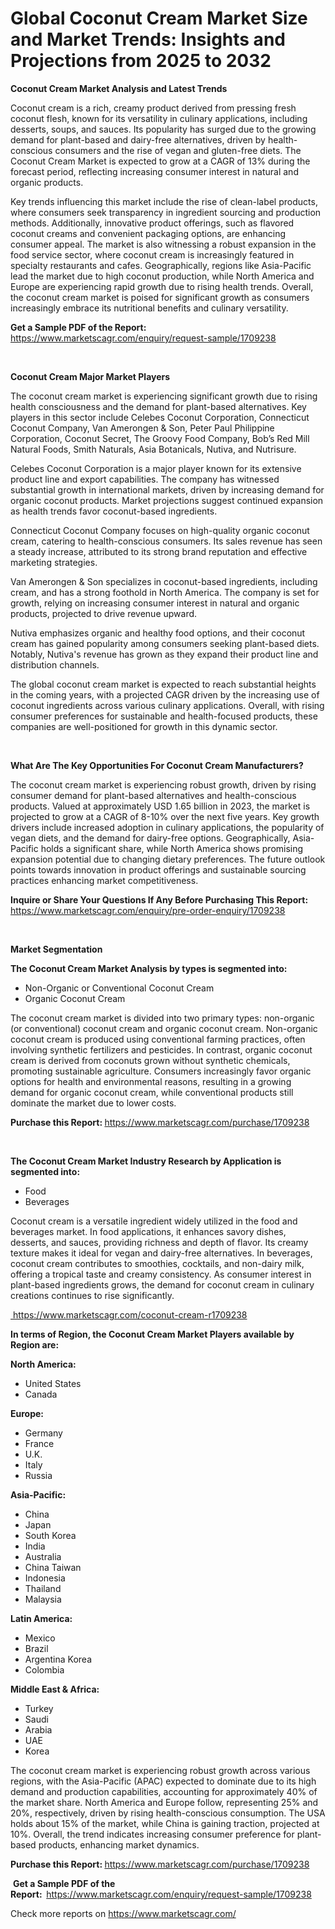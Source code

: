 <p><h1>Global Coconut Cream Market Size and Market Trends: Insights and Projections from 2025 to 2032</h1></p><p><strong>Coconut Cream Market Analysis and Latest Trends</strong></p>
<p><p>Coconut cream is a rich, creamy product derived from pressing fresh coconut flesh, known for its versatility in culinary applications, including desserts, soups, and sauces. Its popularity has surged due to the growing demand for plant-based and dairy-free alternatives, driven by health-conscious consumers and the rise of vegan and gluten-free diets. The Coconut Cream Market is expected to grow at a CAGR of 13% during the forecast period, reflecting increasing consumer interest in natural and organic products.</p><p>Key trends influencing this market include the rise of clean-label products, where consumers seek transparency in ingredient sourcing and production methods. Additionally, innovative product offerings, such as flavored coconut creams and convenient packaging options, are enhancing consumer appeal. The market is also witnessing a robust expansion in the food service sector, where coconut cream is increasingly featured in specialty restaurants and cafes. Geographically, regions like Asia-Pacific lead the market due to high coconut production, while North America and Europe are experiencing rapid growth due to rising health trends. Overall, the coconut cream market is poised for significant growth as consumers increasingly embrace its nutritional benefits and culinary versatility.</p></p>
<p><strong>Get a Sample PDF of the Report:&nbsp;</strong> <a href="https://www.marketscagr.com/enquiry/request-sample/1709238?utm_campaign=2291&utm_medium=2&utm_source=Github&utm_content=ia&utm_term=14022025&utm_id=coconut-cream">https://www.marketscagr.com/enquiry/request-sample/1709238</a></p>
<p>&nbsp;</p>
<p><strong>Coconut Cream Major Market Players</strong></p>
<p><p>The coconut cream market is experiencing significant growth due to rising health consciousness and the demand for plant-based alternatives. Key players in this sector include Celebes Coconut Corporation, Connecticut Coconut Company, Van Amerongen & Son, Peter Paul Philippine Corporation, Coconut Secret, The Groovy Food Company, Bob’s Red Mill Natural Foods, Smith Naturals, Asia Botanicals, Nutiva, and Nutrisure.</p><p>Celebes Coconut Corporation is a major player known for its extensive product line and export capabilities. The company has witnessed substantial growth in international markets, driven by increasing demand for organic coconut products. Market projections suggest continued expansion as health trends favor coconut-based ingredients.</p><p>Connecticut Coconut Company focuses on high-quality organic coconut cream, catering to health-conscious consumers. Its sales revenue has seen a steady increase, attributed to its strong brand reputation and effective marketing strategies.</p><p>Van Amerongen & Son specializes in coconut-based ingredients, including cream, and has a strong foothold in North America. The company is set for growth, relying on increasing consumer interest in natural and organic products, projected to drive revenue upward.</p><p>Nutiva emphasizes organic and healthy food options, and their coconut cream has gained popularity among consumers seeking plant-based diets. Notably, Nutiva's revenue has grown as they expand their product line and distribution channels.</p><p>The global coconut cream market is expected to reach substantial heights in the coming years, with a projected CAGR driven by the increasing use of coconut ingredients across various culinary applications. Overall, with rising consumer preferences for sustainable and health-focused products, these companies are well-positioned for growth in this dynamic sector.</p></p>
<p>&nbsp;</p>
<p><strong>What Are The Key Opportunities For Coconut Cream Manufacturers?</strong></p>
<p><p>The coconut cream market is experiencing robust growth, driven by rising consumer demand for plant-based alternatives and health-conscious products. Valued at approximately USD 1.65 billion in 2023, the market is projected to grow at a CAGR of 8-10% over the next five years. Key growth drivers include increased adoption in culinary applications, the popularity of vegan diets, and the demand for dairy-free options. Geographically, Asia-Pacific holds a significant share, while North America shows promising expansion potential due to changing dietary preferences. The future outlook points towards innovation in product offerings and sustainable sourcing practices enhancing market competitiveness.</p></p>
<p><strong>Inquire or Share Your Questions If Any Before Purchasing This Report:</strong> <a href="https://www.marketscagr.com/enquiry/pre-order-enquiry/1709238?utm_campaign=2291&utm_medium=2&utm_source=Github&utm_content=ia&utm_term=14022025&utm_id=coconut-cream">https://www.marketscagr.com/enquiry/pre-order-enquiry/1709238</a></p>
<p>&nbsp;</p>
<p><strong>Market Segmentation</strong></p>
<p><strong>The Coconut Cream Market Analysis by types is segmented into:</strong></p>
<p><ul><li>Non-Organic or Conventional Coconut Cream</li><li>Organic Coconut Cream</li></ul></p>
<p><p>The coconut cream market is divided into two primary types: non-organic (or conventional) coconut cream and organic coconut cream. Non-organic coconut cream is produced using conventional farming practices, often involving synthetic fertilizers and pesticides. In contrast, organic coconut cream is derived from coconuts grown without synthetic chemicals, promoting sustainable agriculture. Consumers increasingly favor organic options for health and environmental reasons, resulting in a growing demand for organic coconut cream, while conventional products still dominate the market due to lower costs.</p></p>
<p><strong>Purchase this Report:&nbsp;</strong><a href="https://www.marketscagr.com/purchase/1709238?utm_campaign=2291&utm_medium=2&utm_source=Github&utm_content=ia&utm_term=14022025&utm_id=coconut-cream">https://www.marketscagr.com/purchase/1709238</a></p>
<p>&nbsp;</p>
<p><strong>The Coconut Cream Market Industry Research by Application is segmented into:</strong></p>
<p><ul><li>Food</li><li>Beverages</li></ul></p>
<p><p>Coconut cream is a versatile ingredient widely utilized in the food and beverages market. In food applications, it enhances savory dishes, desserts, and sauces, providing richness and depth of flavor. Its creamy texture makes it ideal for vegan and dairy-free alternatives. In beverages, coconut cream contributes to smoothies, cocktails, and non-dairy milk, offering a tropical taste and creamy consistency. As consumer interest in plant-based ingredients grows, the demand for coconut cream in culinary creations continues to rise significantly.</p></p>
<p><a href="https://www.marketscagr.com/coconut-cream-r1709238?utm_campaign=2291&utm_medium=2&utm_source=Github&utm_content=ia&utm_term=14022025&utm_id=coconut-cream">&nbsp;https://www.marketscagr.com/coconut-cream-r1709238</a></p>
<p><strong>In terms of Region, the Coconut Cream Market Players available by Region are:</strong></p>
<p>
    <p> <strong> North America: </strong>
        <ul>
            <li>United States</li>
            <li>Canada</li>
        </ul>
        </p> 
    <p> <strong> Europe: </strong>
        <ul>
            <li>Germany</li>
            <li>France</li>
            <li>U.K.</li>
            <li>Italy</li>
            <li>Russia</li>
        </ul>
        </p> 
    <p> <strong> Asia-Pacific: </strong>
        <ul>
            <li>China</li>
            <li>Japan</li>
            <li>South Korea</li>
            <li>India</li>
            <li>Australia</li>
            <li>China Taiwan</li>
            <li>Indonesia</li>
            <li>Thailand</li>
            <li>Malaysia</li>
        </ul>
        </p> 
    <p> <strong> Latin America: </strong>
        <ul>
            <li>Mexico</li>
            <li>Brazil</li>
            <li>Argentina Korea</li>
            <li>Colombia</li>
        </ul>
        </p> 
    <p> <strong> Middle East & Africa: </strong>
        <ul>
            <li>Turkey</li>
            <li>Saudi</li>
            <li>Arabia</li>
            <li>UAE</li>
            <li>Korea</li>
        </ul>
    </p>
    </p>
<p><p>The coconut cream market is experiencing robust growth across various regions, with the Asia-Pacific (APAC) expected to dominate due to its high demand and production capabilities, accounting for approximately 40% of the market share. North America and Europe follow, representing 25% and 20%, respectively, driven by rising health-conscious consumption. The USA holds about 15% of the market, while China is gaining traction, projected at 10%. Overall, the trend indicates increasing consumer preference for plant-based products, enhancing market dynamics.</p></p>
<p><strong>Purchase this Report: </strong><a href="https://www.marketscagr.com/purchase/1709238?utm_campaign=2291&utm_medium=2&utm_source=Github&utm_content=ia&utm_term=14022025&utm_id=coconut-cream">https://www.marketscagr.com/purchase/1709238</a></p>
<p>&nbsp;<strong>Get a Sample PDF of the Report:&nbsp;&nbsp;</strong><a href="https://www.marketscagr.com/enquiry/request-sample/1709238?utm_campaign=2291&utm_medium=2&utm_source=Github&utm_content=ia&utm_term=14022025&utm_id=coconut-cream">https://www.marketscagr.com/enquiry/request-sample/1709238</a></p>
<p><strong></strong></p>
<p>Check more reports on <a href="https://www.marketscagr.com/?utm_campaign=2291&utm_medium=2&utm_source=Github&utm_content=ia&utm_term=14022025&utm_id=coconut-cream">https://www.marketscagr.com/</a></p>
